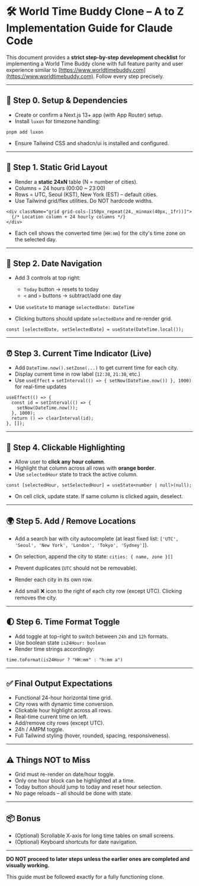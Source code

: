 
# 🛠 World Time Buddy Clone – A to Z Implementation Guide for Claude Code

This document provides a **strict step-by-step development checklist** for implementing a World Time Buddy clone with full feature parity and user experience similar to [https://www.worldtimebuddy.com](https://www.worldtimebuddy.com). Follow every step precisely.

---

## 🔧 Step 0. Setup & Dependencies

- Create or confirm a Next.js 13+ app (with App Router) setup.
- Install `luxon` for timezone handling:

```
pnpm add luxon
```

- Ensure Tailwind CSS and shadcn/ui is installed and configured.

---

## 📁 Step 1. Static Grid Layout

- Render a **static 24xN** table (N = number of cities).
- Columns = 24 hours (00:00 ~ 23:00)
- Rows = UTC, Seoul (KST), New York (EST) – default cities.
- Use Tailwind grid/flex utilities. Do NOT hardcode widths.

```tsx
<div className="grid grid-cols-[150px_repeat(24,_minmax(40px,_1fr))]">
  {/* Location column + 24 hourly columns */}
</div>
```

- Each cell shows the converted time (`HH:mm`) for the city's time zone on the selected day.

---

## 🧭 Step 2. Date Navigation

- Add 3 controls at top right:
  - `Today` button → resets to today
  - `<` and `>` buttons → subtract/add one day

- Use `useState` to manage `selectedDate: DateTime`
- Clicking buttons should update `selectedDate` and re-render grid.

```tsx
const [selectedDate, setSelectedDate] = useState(DateTime.local());
```

---

## ⏰ Step 3. Current Time Indicator (Live)

- Add `DateTime.now().setZone(...)` to get current time for each city.
- Display current time in row label (`12:38`, `21:38`, etc.)
- Use `useEffect` + `setInterval(() => { setNow(DateTime.now()) }, 1000)` for real-time updates

```tsx
useEffect(() => {
  const id = setInterval(() => {
    setNow(DateTime.now());
  }, 1000);
  return () => clearInterval(id);
}, []);
```

---

## 🎯 Step 4. Clickable Highlighting

- Allow user to **click any hour column**.
- Highlight that column across all rows with **orange border**.
- Use `selectedHour` state to track the active column.

```tsx
const [selectedHour, setSelectedHour] = useState<number | null>(null);
```

- On cell click, update state. If same column is clicked again, deselect.

---

## 🌍 Step 5. Add / Remove Locations

- Add a search bar with city autocomplete (at least fixed list: `['UTC', 'Seoul', 'New York', 'London', 'Tokyo', 'Sydney']`).
- On selection, append the city to state: `cities: { name, zone }[]`
- Prevent duplicates (`UTC` should not be removable).
- Render each city in its own row.

- Add small ❌ icon to the right of each city row (except UTC). Clicking removes the city.

---

## 🌓 Step 6. Time Format Toggle

- Add toggle at top-right to switch between `24h` and `12h` formats.
- Use boolean state `is24Hour: boolean`
- Render time strings accordingly:

```tsx
time.toFormat(is24Hour ? "HH:mm" : "h:mm a")
```

---

## ✅ Final Output Expectations

- Functional 24-hour horizontal time grid.
- City rows with dynamic time conversion.
- Clickable hour highlight across all rows.
- Real-time current time on left.
- Add/remove city rows (except UTC).
- 24h / AMPM toggle.
- Full Tailwind styling (hover, rounded, spacing, responsiveness).

---

## ⚠️ Things NOT to Miss

- Grid must re-render on date/hour toggle.
- Only one hour block can be highlighted at a time.
- Today button should jump to today and reset hour selection.
- No page reloads – all should be done with state.

---

## 📦 Bonus

- (Optional) Scrollable X-axis for long time tables on small screens.
- (Optional) Keyboard shortcuts for date navigation.

---

**DO NOT proceed to later steps unless the earlier ones are completed and visually working.**

This guide must be followed exactly for a fully functioning clone.
